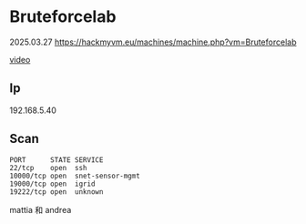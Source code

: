 # Bruteforcelab

2025.03.27 https://hackmyvm.eu/machines/machine.php?vm=Bruteforcelab

[video]()

## Ip

192.168.5.40

## Scan

```
PORT      STATE SERVICE
22/tcp    open  ssh
10000/tcp open  snet-sensor-mgmt
19000/tcp open  igrid
19222/tcp open  unknown
```

mattia 和 andrea
